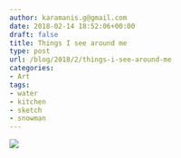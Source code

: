 ```yaml
---
author: karamanis.g@gmail.com
date: 2018-02-14 18:52:06+00:00
draft: false
title: Things I see around me
type: post
url: /blog/2018/2/things-i-see-around-me
categories:
- Art
tags:
- water
- kitchen
- sketch
- snowman
---
```


![](https://images.squarespace-cdn.com/content/v1/4f3f61bae4b063b909445965/1518630620777-B81Y3WI1YI25CIOARIFX/ke17ZwdGBToddI8pDm48kK60W-ob1oA2Fm-j4E_9NQB7gQa3H78H3Y0txjaiv_0fDoOvxcdMmMKkDsyUqMSsMWxHk725yiiHCCLfrh8O1z4YTzHvnKhyp6Da-NYroOW3ZGjoBKy3azqku80C789l0kD6Ec8Uq9YczfrzwR7e2Mh5VMMOxnTbph8FXiclivDQnof69TlCeE0rAhj6HUpXkw/IMG_0112.JPG?format=original)

